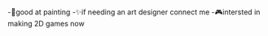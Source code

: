 -🎨good at painting
-✨if needing an art designer connect me 
-🎮intersted in making 2D games now

<!---
HyyydeXD/HyyydeXD is a ✨ special ✨ repository because its `README.md` (this file) appears on your GitHub profile.
You can click the Preview link to take a look at your changes.
--->
